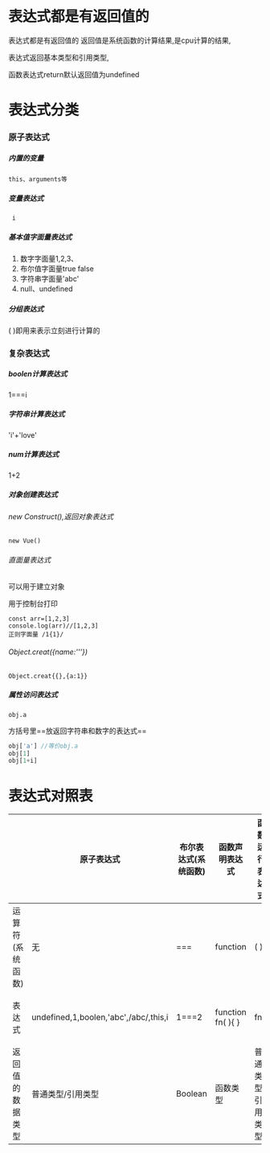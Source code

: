 
# 表达式都是有返回值的

表达式都是有返回值的 返回值是系统函数的计算结果,是cpu计算的结果,

表达式返回基本类型和引用类型,

函数表达式return默认返回值为undefined

# 表达式分类
### 原子表达式

##### 内置的变量

`this、arguments等`

##### 变量表达式

  ` i`

##### 基本值字面量表达式

1. 数字字面量1,2,3、
2. 布尔值字面量true false
3. 字符串字面量'abc'
4. null、undefined

##### 分组表达式

( )即用来表示立刻进行计算的

### 复杂表达式

##### boolen计算表达式

  1===i

##### 字符串计算表达式

'i'+'love'

##### num计算表达式

1+2

##### 对象创建表达式

###### new Construct(),返回对象表达式

```
new Vue()
```
###### 直面量表达式

可以用于建立对象

用于控制台打印

```
const arr=[1,2,3]
console.log(arr)//[1,2,3]
正则字面量 /1{1}/
```


###### Object.creat({name:'''})

```
Object.creat{{},{a:1}}
```


##### 属性访问表达式

```
obj.a
```
方括号里==放返回字符串和数字的表达式==
```js
obj['a'] //等价obj.a
obj[1]
obj[1+i]
```



# 表达式对照表

|                  | 原子表达式                            | 布尔表达式(系统函数) | 函数声明表达式    | 函数运行表达式    | 对象创建表达式                                       | 对象键值访问表达式 |
| ---------------- | ------------------------------------- | -------------------- | ----------------- | ----------------- | ---------------------------------------------------- | ------------------ |
| 运算符(系统函数) | 无                                    | ===                  | function          | ( )               | new  creat( )                                        | .                  |
| 表达式           | undefined,1,boolen,'abc',/abc/,this,i | 1===2                | function fn( ){ } | fn()              | new Constract(){a:1 }<br />Object.creat({},{})<br /> | obj.a              |
| 返回值的数据类型 | 普通类型/引用类型                     | Boolean              | 函数类型          | 普通类型/引用类型 | 引用类型                                             | 普通类型/引用类型  |
